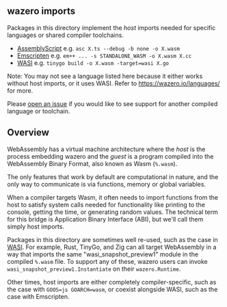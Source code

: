 ## wazero imports

Packages in this directory implement the *host* imports needed for specific
languages or shared compiler toolchains.

* [AssemblyScript](assemblyscript) e.g. `asc X.ts --debug -b none -o X.wasm`
* [Emscripten](emscripten) e.g. `em++ ... -s STANDALONE_WASM -o X.wasm X.cc`
* [WASI](wasi_snapshot_preview1) e.g. `tinygo build -o X.wasm -target=wasi X.go`

Note: You may not see a language listed here because it either works without
host imports, or it uses WASI. Refer to https://wazero.io/languages/ for more.

Please [open an issue](https://github.com/bananabytelabs/wazero/issues/new) if you
would like to see support for another compiled language or toolchain.

## Overview

WebAssembly has a virtual machine architecture where the *host* is the process
embedding wazero and the *guest* is a program compiled into the WebAssembly
Binary Format, also known as Wasm (`%.wasm`).

The only features that work by default are computational in nature, and the
only way to communicate is via functions, memory or global variables.

When a compiler targets Wasm, it often needs to import functions from the host
to satisfy system calls needed for functionality like printing to the console,
getting the time, or generating random values. The technical term for this
bridge is Application Binary Interface (ABI), but we'll call them simply host
imports.

Packages in this directory are sometimes well re-used, such as the case in
[WASI](https://wazero.io/specs/#wasi). For example, Rust, TinyGo, and Zig can
all target WebAssembly in a way that imports the same "wasi_snapshot_preview1"
module in the compiled `%.wasm` file. To support any of these, wazero users can
invoke `wasi_snapshot_preview1.Instantiate` on their `wazero.Runtime`.

Other times, host imports are either completely compiler-specific, such as the
case with `GOOS=js GOARCH=wasm`, or coexist alongside WASI, such as the case
with Emscripten.
